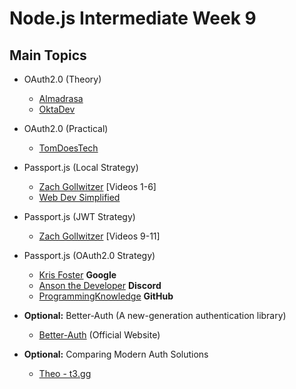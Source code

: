 # Node.js Intermediate Week 9

## Main Topics

* OAuth2.0 (Theory)
    - [Almadrasa](https://www.youtube.com/watch?v=86qNjL7I00w)
    - [OktaDev](https://www.youtube.com/watch?v=996OiexHze0)

* OAuth2.0 (Practical)
    - [TomDoesTech](https://www.youtube.com/watch?v=Qt3KJZ2kQk0)

* Passport.js (Local Strategy)
    - [Zach Gollwitzer](https://www.youtube.com/playlist?list=PLYQSCk-qyTW2ewJ05f_GKHtTIzjynDgjK) [Videos 1-6]
    - [Web Dev Simplified](https://www.youtube.com/watch?v=-RCnNyD0L-s)

* Passport.js (JWT Strategy)
    - [Zach Gollwitzer](https://www.youtube.com/playlist?list=PLYQSCk-qyTW2ewJ05f_GKHtTIzjynDgjK) [Videos 9-11]

* Passport.js (OAuth2.0 Strategy)
    * [Kris Foster](https://www.youtube.com/watch?v=Q0a0594tOrc) **Google**
    * [Anson the Developer](https://www.youtube.com/watch?v=lOSs7jHO7QU) **Discord**
    * [ProgrammingKnowledge](https://www.youtube.com/watch?v=wvAqie4soNc) **GitHub**

* **Optional:** Better-Auth (A new-generation authentication library)
    - [Better-Auth](https://www.better-auth.com/) (Official Website)

* **Optional:** Comparing Modern Auth Solutions
    - [Theo - t3․gg](https://www.youtube.com/watch?v=lxslnp-ZEMw)